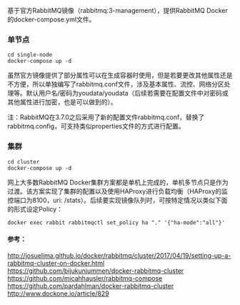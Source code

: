 基于官方RabbitMQ镜像（rabbitmq:3-management），提供RabbitMQ Docker的docker-compose.yml文件。

### 单节点
```  
cd single-node
docker-compose up -d
```
虽然官方镜像提供了部分属性可以在生成容器时使用，但是若要更改其他属性还是不方便，所以单独编写了rabbitmq.conf文件，涉及基本属性、流控、网络分区处理等。默认用户名/密码为youdata/youdata（后续若需要在配置文件中对密码或其他属性进行加密，也是可以做到的）。

注：RabbitMQ在3.7.0之后采用了新的配置文件rabbitmq.conf，替换了rabbitmq.config，可支持类似properties文件的方式进行配置。

### 集群
```  
cd cluster
docker-compose up -d
```
网上大多数RabbitMQ Docker集群方案都是单机上完成的，单机多节点只是作为过渡。该方案实现了集群的配置以及使用HAProxy进行负载均衡（HAProxy的监控端口为8100，uri: /stats）。后续要实现镜像队列时，可按特定情况以类似下面的形式设定Policy：
```  
docker exec rabbit rabbitmqctl set_policy ha "." '{"ha-mode":"all"}'
```  


#### 参考：
http://josuelima.github.io/docker/rabbitmq/cluster/2017/04/19/setting-up-a-rabbitmq-cluster-on-docker.html
https://github.com/bijukunjummen/docker-rabbitmq-cluster
https://github.com/micahhausler/rabbitmq-compose
https://github.com/pardahlman/docker-rabbitmq-cluster
http://www.dockone.io/article/829